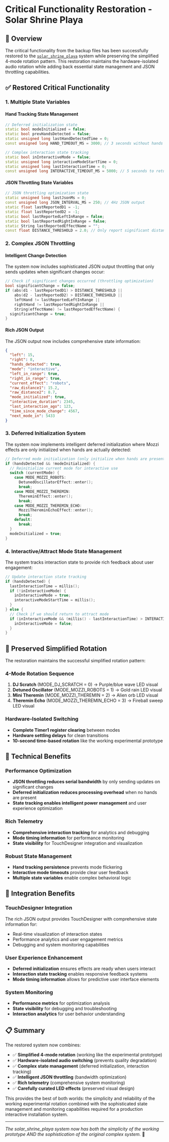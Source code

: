 # Critical Functionality Restoration - Solar Shrine Playa

## 🔄 **Overview**

The critical functionality from the backup files has been successfully restored to the [`solar_shrine_playa`](solar_shrine_playa.ino) system while preserving the simplified 4-mode rotation pattern. This restoration maintains the hardware-isolated audio rotation while adding back essential state management and JSON throttling capabilities.

## ✅ **Restored Critical Functionality**

### **1. Multiple State Variables**

#### **Hand Tracking State Management**
```cpp
// Deferred initialization state
static bool modeInitialized = false;
static bool prevHandsDetected = false;
static unsigned long lastHandDetectedTime = 0;
const unsigned long HAND_TIMEOUT_MS = 3000; // 3 seconds without hands to reset

// Complex interaction state tracking  
static bool inInteractiveMode = false;
static unsigned long interactiveModeStartTime = 0;
static unsigned long lastInteractionTime = 0;
const unsigned long INTERACTIVE_TIMEOUT_MS = 5000; // 5 seconds to return to attract mode
```

#### **JSON Throttling State Variables**
```cpp
// JSON throttling optimization state
static unsigned long lastJsonMs = 0;
const unsigned long JSON_INTERVAL_MS = 250; // 4Hz JSON output
static float lastReportedD1 = -1;
static float lastReportedD2 = -1;
static bool lastReportedLeftInRange = false;
static bool lastReportedRightInRange = false;
static String lastReportedEffectName = "";
const float DISTANCE_THRESHOLD = 2.0; // Only report significant distance changes
```

### **2. Complex JSON Throttling**

#### **Intelligent Change Detection**
The system now includes sophisticated JSON output throttling that only sends updates when significant changes occur:

```cpp
// Check if significant changes occurred (throttling optimization)
bool significantChange = false;
if (abs(d1 - lastReportedD1) > DISTANCE_THRESHOLD ||
    abs(d2 - lastReportedD2) > DISTANCE_THRESHOLD ||
    leftHand != lastReportedLeftInRange ||
    rightHand != lastReportedRightInRange ||
    String(effectName) != lastReportedEffectName) {
  significantChange = true;
}
```

#### **Rich JSON Output**
The JSON output now includes comprehensive state information:
```json
{
  "left": 15,
  "right": 8,
  "hands_detected": true,
  "mode": "interactive",
  "left_in_range": true,
  "right_in_range": true,
  "current_effect": "robots",
  "raw_distance1": 15.2,
  "raw_distance2": 8.7,
  "mode_initialized": true,
  "interactive_duration": 2345,
  "last_interaction_ago": 123,
  "time_since_mode_change": 4567,
  "next_mode_in": 5433
}
```

### **3. Deferred Initialization System**

The system now implements intelligent deferred initialization where Mozzi effects are only initialized when hands are actually detected:

```cpp
// Deferred mode initialization (only initialize when hands are present)
if (handsDetected && !modeInitialized) {
  // Reinitialize current mode for interactive use
  switch (currentMode) {
    case MODE_MOZZI_ROBOTS:
      DetunedOscillatorEffect::enter();
      break;
    case MODE_MOZZI_THEREMIN:
      ThereminEffect::enter();
      break;
    case MODE_MOZZI_THEREMIN_ECHO:
      MozziThereminEchoEffect::enter();
      break;
    default:
      break;
  }
  modeInitialized = true;
}
```

### **4. Interactive/Attract Mode State Management**

The system tracks interaction state to provide rich feedback about user engagement:

```cpp
// Update interaction state tracking
if (handsDetected) {
  lastInteractionTime = millis();
  if (!inInteractiveMode) {
    inInteractiveMode = true;
    interactiveModeStartTime = millis();
  }
} else {
  // Check if we should return to attract mode
  if (inInteractiveMode && (millis() - lastInteractionTime) > INTERACTIVE_TIMEOUT_MS) {
    inInteractiveMode = false;
  }
}
```

## 🎵 **Preserved Simplified Rotation**

The restoration maintains the successful simplified rotation pattern:

### **4-Mode Rotation Sequence**
1. **DJ Scratch** (MODE_DJ_SCRATCH = 0) → Purple/blue wave LED visual
2. **Detuned Oscillator** (MODE_MOZZI_ROBOTS = 1) → Gold rain LED visual  
3. **Mini Theremin** (MODE_MOZZI_THEREMIN = 2) → Alien orb LED visual
4. **Theremin Echo** (MODE_MOZZI_THEREMIN_ECHO = 3) → Fireball sweep LED visual

### **Hardware-Isolated Switching**
- **Complete Timer1 register clearing** between modes
- **Hardware settling delays** for clean transitions
- **10-second time-based rotation** like the working experimental prototype

## 🔧 **Technical Benefits**

### **Performance Optimization**
- **JSON throttling reduces serial bandwidth** by only sending updates on significant changes
- **Deferred initialization reduces processing overhead** when no hands are present
- **State tracking enables intelligent power management** and user experience optimization

### **Rich Telemetry**
- **Comprehensive interaction tracking** for analytics and debugging
- **Mode timing information** for performance monitoring
- **State visibility** for TouchDesigner integration and visualization

### **Robust State Management**
- **Hand tracking persistence** prevents mode flickering
- **Interactive mode timeouts** provide clear user feedback
- **Multiple state variables** enable complex behavioral logic

## 🚀 **Integration Benefits**

### **TouchDesigner Integration** 
The rich JSON output provides TouchDesigner with comprehensive state information for:
- Real-time visualization of interaction states
- Performance analytics and user engagement metrics
- Debugging and system monitoring capabilities

### **User Experience Enhancement**
- **Deferred initialization** ensures effects are ready when users interact
- **Interaction state tracking** enables responsive feedback systems
- **Mode timing information** allows for predictive user interface elements

### **System Monitoring**
- **Performance metrics** for optimization analysis
- **State visibility** for debugging and troubleshooting
- **Interaction analytics** for user behavior understanding

## 📋 **Summary**

The restored system now combines:
- ✅ **Simplified 4-mode rotation** (working like the experimental prototype)
- ✅ **Hardware-isolated audio switching** (prevents quality degradation)
- ✅ **Complex state management** (deferred initialization, interaction tracking)
- ✅ **Intelligent JSON throttling** (bandwidth optimization)
- ✅ **Rich telemetry** (comprehensive system monitoring)
- ✅ **Carefully curated LED effects** (preserved visual design)

This provides the best of both worlds: the simplicity and reliability of the working experimental rotation combined with the sophisticated state management and monitoring capabilities required for a production interactive installation system.

---

*The solar_shrine_playa system now has both the simplicity of the working prototype AND the sophistication of the original complex system.* 🎵